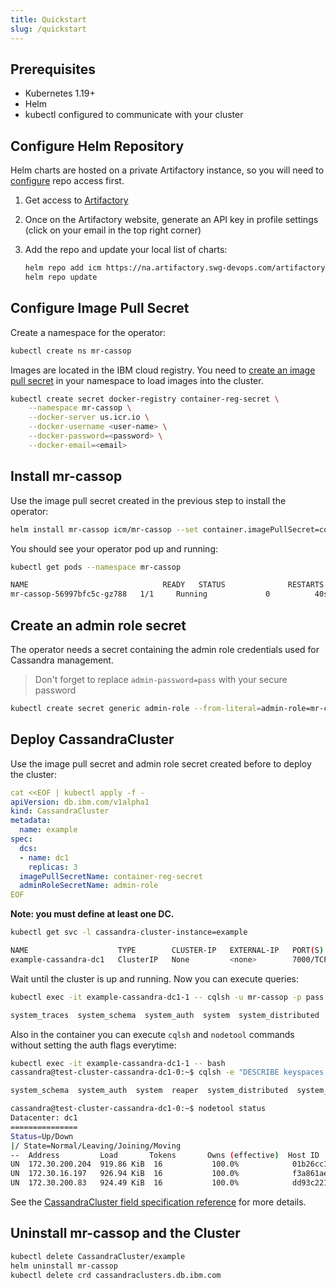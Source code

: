 ```yaml
---
title: Quickstart
slug: /quickstart
---
```


## Prerequisites

* Kubernetes 1.19+
* Helm
* kubectl configured to communicate with your cluster

## Configure Helm Repository

Helm charts are hosted on a private Artifactory instance, so you will need to [configure](https://pages.github.ibm.com/TheWeatherCompany/icm-docs/build-deploy/helm/chart-repositories#how-to-use-your-artifactory-repo-to-install-helm-charts-to-a-kubernetes-cluster) repo access first.

1. Get access to [Artifactory](https://na.artifactory.swg-devops.com)
1. Once on the Artifactory website, generate an API key in profile settings (click on your email in the top right corner)
1. Add the repo and update your local list of charts: 

    ```bash
    helm repo add icm https://na.artifactory.swg-devops.com/artifactory/wcp-icm-helm-virtual --username=<your-email> --password=<api-key>
    helm repo update
    ```
    
## Configure Image Pull Secret

Create a namespace for the operator:

```bash
kubectl create ns mr-cassop
```

Images are located in the IBM cloud registry. You need to [create an image pull secret](https://pages.github.ibm.com/TheWeatherCompany/icm-docs/managed-kubernetes/container-registry.html#pulling-an-image-in-kubernetes) in your namespace to load images into the cluster.

```bash
kubectl create secret docker-registry container-reg-secret \
    --namespace mr-cassop \
    --docker-server us.icr.io \
    --docker-username <user-name> \
    --docker-password=<password> \
    --docker-email=<email>
```

## Install mr-cassop

Use the image pull secret created in the previous step to install the operator:

```bash
helm install mr-cassop icm/mr-cassop --set container.imagePullSecret=container-reg-secret --namespace mr-cassop
```                                                                                                                        

You should see your operator pod up and running:

```bash
kubectl get pods --namespace mr-cassop

NAME                              READY   STATUS              RESTARTS   AGE
mr-cassop-56997bfc5c-gz788   1/1     Running             0          40s
```

## Create an admin role secret

The operator needs a secret containing the admin role credentials used for Cassandra management.

> Don't forget to replace `admin-password=pass` with your secure password

```bash
kubectl create secret generic admin-role --from-literal=admin-role=mr-cassop --from-literal=admin-password=pass
```

## Deploy CassandraCluster

Use the image pull secret and admin role secret created before to deploy the cluster:

```yaml
cat <<EOF | kubectl apply -f -
apiVersion: db.ibm.com/v1alpha1
kind: CassandraCluster
metadata:
  name: example
spec:
  dcs:
  - name: dc1
    replicas: 3
  imagePullSecretName: container-reg-secret
  adminRoleSecretName: admin-role
EOF
```

**Note: you must define at least one DC.**

```bash
kubectl get svc -l cassandra-cluster-instance=example

NAME                    TYPE        CLUSTER-IP   EXTERNAL-IP   PORT(S)                                        AGE
example-cassandra-dc1   ClusterIP   None         <none>        7000/TCP,7001/TCP,7199/TCP,9042/TCP,9160/TCP   3m
```

Wait until the cluster is up and running. Now you can execute queries:

```bash
kubectl exec -it example-cassandra-dc1-1 -- cqlsh -u mr-cassop -p pass -e "DESCRIBE keyspaces;"

system_traces  system_schema  system_auth  system  system_distributed
```

Also in the container you can execute `cqlsh` and `nodetool` commands without setting the auth flags everytime:

```bash
kubectl exec -it example-cassandra-dc1-1 -- bash
cassandra@test-cluster-cassandra-dc1-0:~$ cqlsh -e "DESCRIBE keyspaces;"

system_schema  system_auth  system  reaper  system_distributed  system_traces

cassandra@test-cluster-cassandra-dc1-0:~$ nodetool status
Datacenter: dc1
===============
Status=Up/Down
|/ State=Normal/Leaving/Joining/Moving
--  Address         Load       Tokens       Owns (effective)  Host ID                               Rack
UN  172.30.200.204  919.86 KiB  16           100.0%            01b26cc1-4870-4617-97ab-adfa566cccee  rack1
UN  172.30.16.197   926.94 KiB  16           100.0%            f3a861ae-848d-4e52-a7bf-dc63cb87ef57  rack1
UN  172.30.200.83   924.49 KiB  16           100.0%            dd93c221-a8b1-47fd-aa63-40282863bf57  rack1
```

See the [CassandraCluster field specification reference](cassandracluster-configuration.md) for more details.

## Uninstall mr-cassop and the Cluster

```bash
kubectl delete CassandraCluster/example
helm uninstall mr-cassop
kubectl delete crd cassandraclusters.db.ibm.com
```
